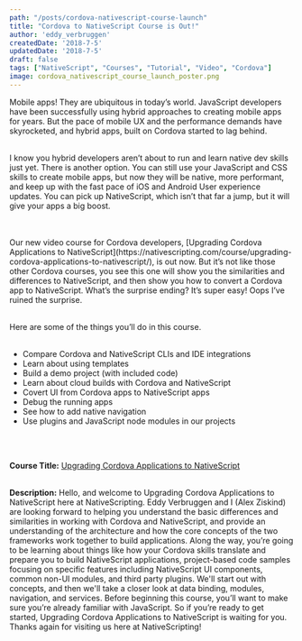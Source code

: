 ```yaml
---
path: "/posts/cordova-nativescript-course-launch"
title: "Cordova to NativeScript Course is Out!"
author: 'eddy_verbruggen'
createdDate: '2018-7-5'
updatedDate: '2018-7-5'
draft: false
tags: ["NativeScript", "Courses", "Tutorial", "Video", "Cordova"]
image: cordova_nativescript_course_launch_poster.png
---
```



Mobile apps! They are ubiquitous in today’s world. JavaScript developers have been successfully using hybrid approaches to creating mobile apps for years. But the pace of mobile UX and the performance demands have skyrocketed, and hybrid apps, built on Cordova started to lag behind.
<br/>
<br/>

I know you hybrid developers aren’t about to run and learn native dev skills just yet. There is another option. You can still use your JavaScript and CSS skills to create mobile apps, but now they will be native, more performant, and keep up with the fast pace of iOS and Android User experience updates. You can pick up NativeScript, which isn’t that far a jump, but it will give your apps a big boost.

<br/>
<br/>
Our new video course for Cordova developers, [Upgrading Cordova Applications to NativeScript](https://nativescripting.com/course/upgrading-cordova-applications-to-nativescript/), is out now. But it’s not like those other Cordova courses, you see this one will show you the similarities and differences to NativeScript, and then show you how to convert a Cordova app to NativeScript. What’s the surprise ending? It’s super easy! Oops I’ve ruined the surprise.
<br/>
<br/>


Here are some of the things you’ll do in this course.
<br/>
<br/>
- Compare Cordova and NativeScript CLIs and IDE integrations
- Learn about using templates
- Build a demo project (with included code)
- Learn about cloud builds with Cordova and NativeScript
- Covert UI from Cordova apps to NativeScript apps
- Debug the running apps
- See how to add native navigation
- Use plugins and JavaScript node modules in our projects



<br/>
<br/>

**Course Title:** <a href="https://nativescripting.com/course/upgrading-cordova-applications-to-nativescript/" target="_blank">Upgrading Cordova Applications to NativeScript</a>
<br/>
<br/>

**Description:** Hello, and welcome to Upgrading Cordova Applications to NativeScript here at NativeScripting. Eddy Verbruggen and I (Alex Ziskind) are looking forward to helping you understand the basic differences and similarities in working with Cordova and NativeScript, and provide an understanding of the architecture and how the core concepts of the two frameworks work together to build applications. Along the way, you’re going to be learning about things like how your Cordova skills translate and prepare you to build NativeScript applications, project-based code samples focusing on specific features including NativeScript UI components, common non-UI modules, and third party plugins. We'll start out with concepts, and then we'll take a closer look at data binding, modules, navigation, and services. Before beginning this course, you’ll want to make sure you’re already familiar with JavaScript. So if you’re ready to get started, Upgrading Cordova Applications to NativeScript is waiting for you. Thanks again for visiting us here at NativeScripting!
<br/>
<br/>





